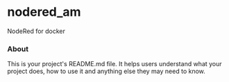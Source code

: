 nodered_am
==========

NodeRed for docker 

### About

This is your project's README.md file. It helps users understand what your
project does, how to use it and anything else they may need to know.
